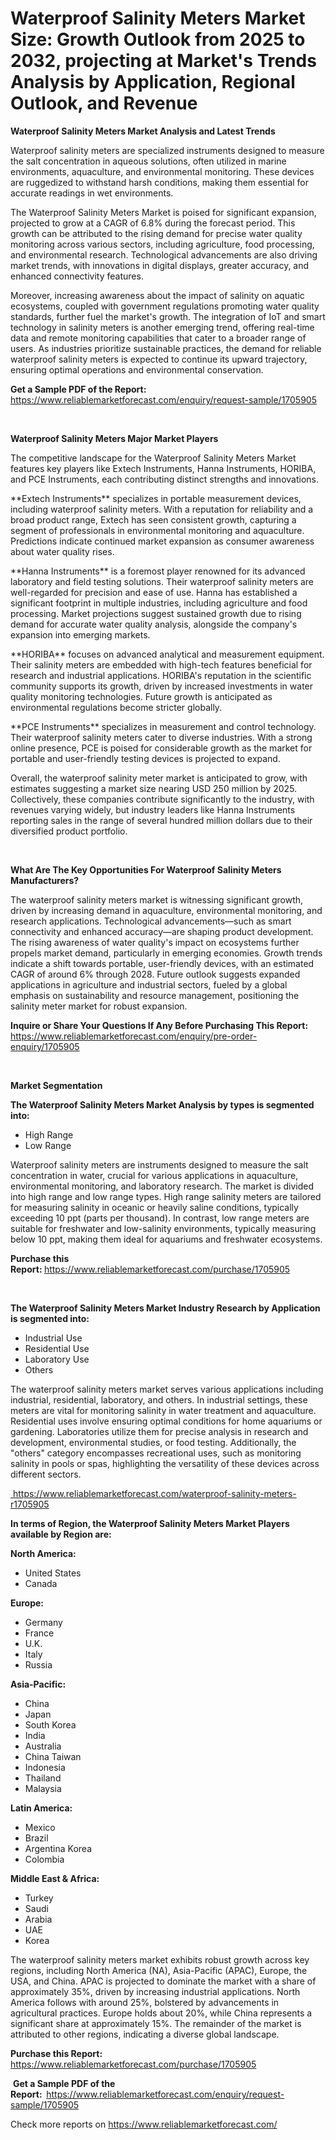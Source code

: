 <p><h1>Waterproof Salinity Meters Market Size: Growth Outlook from 2025 to 2032, projecting at Market's Trends Analysis by Application, Regional Outlook, and Revenue</h1></p><p><strong>Waterproof Salinity Meters Market Analysis and Latest Trends</strong></p>
<p><p>Waterproof salinity meters are specialized instruments designed to measure the salt concentration in aqueous solutions, often utilized in marine environments, aquaculture, and environmental monitoring. These devices are ruggedized to withstand harsh conditions, making them essential for accurate readings in wet environments.</p><p>The Waterproof Salinity Meters Market is poised for significant expansion, projected to grow at a CAGR of 6.8% during the forecast period. This growth can be attributed to the rising demand for precise water quality monitoring across various sectors, including agriculture, food processing, and environmental research. Technological advancements are also driving market trends, with innovations in digital displays, greater accuracy, and enhanced connectivity features.</p><p>Moreover, increasing awareness about the impact of salinity on aquatic ecosystems, coupled with government regulations promoting water quality standards, further fuel the market's growth. The integration of IoT and smart technology in salinity meters is another emerging trend, offering real-time data and remote monitoring capabilities that cater to a broader range of users. As industries prioritize sustainable practices, the demand for reliable waterproof salinity meters is expected to continue its upward trajectory, ensuring optimal operations and environmental conservation.</p></p>
<p><strong>Get a Sample PDF of the Report:&nbsp;</strong> <a href="https://www.reliablemarketforecast.com/enquiry/request-sample/1705905?utm_campaign=2316&utm_medium=2&utm_source=Github&utm_content=ia&utm_term=27032025&utm_id=waterproof-salinity-meters">https://www.reliablemarketforecast.com/enquiry/request-sample/1705905</a></p>
<p>&nbsp;</p>
<p><strong>Waterproof Salinity Meters Major Market Players</strong></p>
<p><p>The competitive landscape for the Waterproof Salinity Meters Market features key players like Extech Instruments, Hanna Instruments, HORIBA, and PCE Instruments, each contributing distinct strengths and innovations.</p><p>**Extech Instruments** specializes in portable measurement devices, including waterproof salinity meters. With a reputation for reliability and a broad product range, Extech has seen consistent growth, capturing a segment of professionals in environmental monitoring and aquaculture. Predictions indicate continued market expansion as consumer awareness about water quality rises.</p><p>**Hanna Instruments** is a foremost player renowned for its advanced laboratory and field testing solutions. Their waterproof salinity meters are well-regarded for precision and ease of use. Hanna has established a significant footprint in multiple industries, including agriculture and food processing. Market projections suggest sustained growth due to rising demand for accurate water quality analysis, alongside the company's expansion into emerging markets.</p><p>**HORIBA** focuses on advanced analytical and measurement equipment. Their salinity meters are embedded with high-tech features beneficial for research and industrial applications. HORIBA's reputation in the scientific community supports its growth, driven by increased investments in water quality monitoring technologies. Future growth is anticipated as environmental regulations become stricter globally.</p><p>**PCE Instruments** specializes in measurement and control technology. Their waterproof salinity meters cater to diverse industries. With a strong online presence, PCE is poised for considerable growth as the market for portable and user-friendly testing devices is projected to expand. </p><p>Overall, the waterproof salinity meter market is anticipated to grow, with estimates suggesting a market size nearing USD 250 million by 2025. Collectively, these companies contribute significantly to the industry, with revenues varying widely, but industry leaders like Hanna Instruments reporting sales in the range of several hundred million dollars due to their diversified product portfolio.</p></p>
<p>&nbsp;</p>
<p><strong>What Are The Key Opportunities For Waterproof Salinity Meters Manufacturers?</strong></p>
<p><p>The waterproof salinity meters market is witnessing significant growth, driven by increasing demand in aquaculture, environmental monitoring, and research applications. Technological advancements—such as smart connectivity and enhanced accuracy—are shaping product development. The rising awareness of water quality's impact on ecosystems further propels market demand, particularly in emerging economies. Growth trends indicate a shift towards portable, user-friendly devices, with an estimated CAGR of around 6% through 2028. Future outlook suggests expanded applications in agriculture and industrial sectors, fueled by a global emphasis on sustainability and resource management, positioning the salinity meter market for robust expansion.</p></p>
<p><strong>Inquire or Share Your Questions If Any Before Purchasing This Report:</strong> <a href="https://www.reliablemarketforecast.com/enquiry/pre-order-enquiry/1705905?utm_campaign=2316&utm_medium=2&utm_source=Github&utm_content=ia&utm_term=27032025&utm_id=waterproof-salinity-meters">https://www.reliablemarketforecast.com/enquiry/pre-order-enquiry/1705905</a></p>
<p>&nbsp;</p>
<p><strong>Market Segmentation</strong></p>
<p><strong>The Waterproof Salinity Meters Market Analysis by types is segmented into:</strong></p>
<p><ul><li>High Range</li><li>Low Range</li></ul></p>
<p><p>Waterproof salinity meters are instruments designed to measure the salt concentration in water, crucial for various applications in aquaculture, environmental monitoring, and laboratory research. The market is divided into high range and low range types. High range salinity meters are tailored for measuring salinity in oceanic or heavily saline conditions, typically exceeding 10 ppt (parts per thousand). In contrast, low range meters are suitable for freshwater and low-salinity environments, typically measuring below 10 ppt, making them ideal for aquariums and freshwater ecosystems.</p></p>
<p><strong>Purchase this Report:&nbsp;</strong><a href="https://www.reliablemarketforecast.com/purchase/1705905?utm_campaign=2316&utm_medium=2&utm_source=Github&utm_content=ia&utm_term=27032025&utm_id=waterproof-salinity-meters">https://www.reliablemarketforecast.com/purchase/1705905</a></p>
<p>&nbsp;</p>
<p><strong>The Waterproof Salinity Meters Market Industry Research by Application is segmented into:</strong></p>
<p><ul><li>Industrial Use</li><li>Residential Use</li><li>Laboratory Use</li><li>Others</li></ul></p>
<p><p>The waterproof salinity meters market serves various applications including industrial, residential, laboratory, and others. In industrial settings, these meters are vital for monitoring salinity in water treatment and aquaculture. Residential uses involve ensuring optimal conditions for home aquariums or gardening. Laboratories utilize them for precise analysis in research and development, environmental studies, or food testing. Additionally, the "others" category encompasses recreational uses, such as monitoring salinity in pools or spas, highlighting the versatility of these devices across different sectors.</p></p>
<p><a href="https://www.reliablemarketforecast.com/waterproof-salinity-meters-r1705905?utm_campaign=2316&utm_medium=2&utm_source=Github&utm_content=ia&utm_term=27032025&utm_id=waterproof-salinity-meters">&nbsp;https://www.reliablemarketforecast.com/waterproof-salinity-meters-r1705905</a></p>
<p><strong>In terms of Region, the Waterproof Salinity Meters Market Players available by Region are:</strong></p>
<p>
    <p> <strong> North America: </strong>
        <ul>
            <li>United States</li>
            <li>Canada</li>
        </ul>
        </p> 
    <p> <strong> Europe: </strong>
        <ul>
            <li>Germany</li>
            <li>France</li>
            <li>U.K.</li>
            <li>Italy</li>
            <li>Russia</li>
        </ul>
        </p> 
    <p> <strong> Asia-Pacific: </strong>
        <ul>
            <li>China</li>
            <li>Japan</li>
            <li>South Korea</li>
            <li>India</li>
            <li>Australia</li>
            <li>China Taiwan</li>
            <li>Indonesia</li>
            <li>Thailand</li>
            <li>Malaysia</li>
        </ul>
        </p> 
    <p> <strong> Latin America: </strong>
        <ul>
            <li>Mexico</li>
            <li>Brazil</li>
            <li>Argentina Korea</li>
            <li>Colombia</li>
        </ul>
        </p> 
    <p> <strong> Middle East & Africa: </strong>
        <ul>
            <li>Turkey</li>
            <li>Saudi</li>
            <li>Arabia</li>
            <li>UAE</li>
            <li>Korea</li>
        </ul>
    </p>
    </p>
<p><p>The waterproof salinity meters market exhibits robust growth across key regions, including North America (NA), Asia-Pacific (APAC), Europe, the USA, and China. APAC is projected to dominate the market with a share of approximately 35%, driven by increasing industrial applications. North America follows with around 25%, bolstered by advancements in agricultural practices. Europe holds about 20%, while China represents a significant share at approximately 15%. The remainder of the market is attributed to other regions, indicating a diverse global landscape.</p></p>
<p><strong>Purchase this Report: </strong><a href="https://www.reliablemarketforecast.com/purchase/1705905?utm_campaign=2316&utm_medium=2&utm_source=Github&utm_content=ia&utm_term=27032025&utm_id=waterproof-salinity-meters">https://www.reliablemarketforecast.com/purchase/1705905</a></p>
<p>&nbsp;<strong>Get a Sample PDF of the Report:&nbsp;&nbsp;</strong><a href="https://www.reliablemarketforecast.com/enquiry/request-sample/1705905?utm_campaign=2316&utm_medium=2&utm_source=Github&utm_content=ia&utm_term=27032025&utm_id=waterproof-salinity-meters">https://www.reliablemarketforecast.com/enquiry/request-sample/1705905</a></p>
<p><strong></strong></p>
<p>Check more reports on <a href="https://www.reliablemarketforecast.com/?utm_campaign=2316&utm_medium=2&utm_source=Github&utm_content=ia&utm_term=27032025&utm_id=waterproof-salinity-meters">https://www.reliablemarketforecast.com/</a></p>